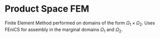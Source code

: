 # Product Space FEM
Finite Element Method performed on domains
of the form $\Omega_1\times\Omega_2$. Uses FEniCS for 
assembly in the marginal domains $\Omega_1$ and $\Omega_2$.
